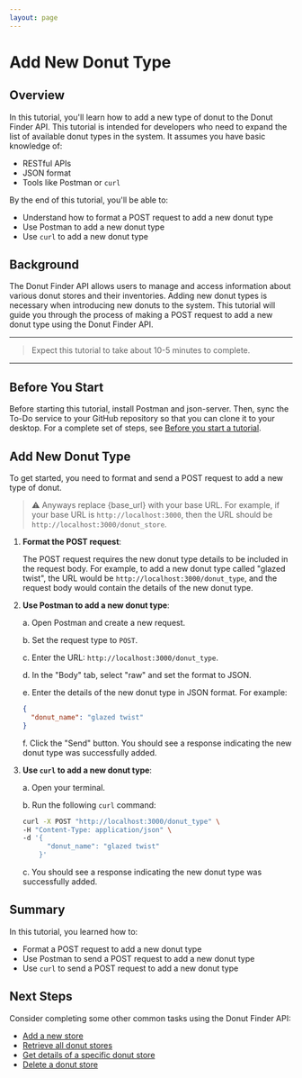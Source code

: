```yaml
---
layout: page
---
```


# Add New Donut Type

## Overview

In this tutorial, you'll learn how to add a new type of donut to the Donut Finder API. This tutorial is intended for developers who need to expand the list of available donut types in the system. It assumes you have basic knowledge of:

* RESTful APIs
* JSON format
* Tools like Postman or `curl`

By the end of this tutorial, you'll be able to:

* Understand how to format a POST request to add a new donut type
* Use Postman to add a new donut type
* Use `curl` to add a new donut type

## Background

The Donut Finder API allows users to manage and access information about various donut stores and their inventories. Adding new donut types is necessary when introducing new donuts to the system. This tutorial will guide you through the process of making a POST request to add a new donut type using the Donut Finder API.

---
> Expect this tutorial to take about 10-5 minutes to complete.
---

## Before You Start 

Before starting this tutorial, install Postman and json-server. Then, sync the To-Do service to your GitHub repository so that you can clone it to your desktop. For a complete set of steps, see [Before you start a tutorial](../before-you-start-tutorial.md).

## Add New Donut Type

To get started, you need to format and send a POST request to add a new type of donut.

> ⚠️ Anyways replace {base_url} with your base URL. For example, if your base URL is `http://localhost:3000`, then the URL should be `http://localhost:3000/donut_store`.

1. **Format the POST request**:

    The POST request requires the new donut type details to be included in the request body. For example, to add a new donut type called "glazed twist", the URL would be `http://localhost:3000/donut_type`, and the request body would contain the details of the new donut type.

2. **Use Postman to add a new donut type**:

    a. Open Postman and create a new request.

    b. Set the request type to `POST`.

    c. Enter the URL: `http://localhost:3000/donut_type`.

    d. In the "Body" tab, select "raw" and set the format to JSON.

    e. Enter the details of the new donut type in JSON format. For example:

    ```json
    {
      "donut_name": "glazed twist"
    }
    ```

    f. Click the "Send" button. You should see a response indicating the new donut type was successfully added.

3. **Use `curl` to add a new donut type**:

    a. Open your terminal.

    b. Run the following `curl` command:

    ```bash
    curl -X POST "http://localhost:3000/donut_type" \
    -H "Content-Type: application/json" \
    -d '{
          "donut_name": "glazed twist"
        }'
    ```

    c. You should see a response indicating the new donut type was successfully added.

## Summary

In this tutorial, you learned how to:

* Format a POST request to add a new donut type
* Use Postman to send a POST request to add a new donut type
* Use `curl` to send a POST request to add a new donut type

## Next Steps

Consider completing some other common tasks using the Donut Finder API:

* [Add a new store](link-to-tutorial)
* [Retrieve all donut stores](link-to-tutorial)
* [Get details of a specific donut store](link-to-tutorial)
* [Delete a donut store](link-to-tutorial)
